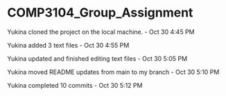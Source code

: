 # COMP3104_Group_Assignment

Yukina cloned the project on the local machine. - Oct 30 4:45 PM

Yukina added 3 text files - Oct 30 4:55 PM

Yukina updated and finished editing text files - Oct 30 5:05 PM

Yukina moved README updates from main to my branch - Oct 30 5:10 PM

Yukina completed 10 commits - Oct 30 5:12 PM